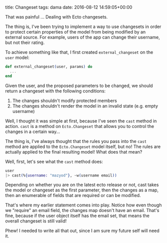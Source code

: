 title: Changeset
tags: dama
date: 2016-08-12 14:59:05+00:00

That was painful ... Dealing with Ecto changesets.

The thing is, I've been trying to implement a way to use changesets in order to protect certain properties of the model from being modified by an external source. For example, users of the app can change their username, but not their rating.

To achieve something like that, I first created `external_changeset` on the `user` model:

```elixir
def external_changeset(user, params) do
  ...
end
```

Given the user, and the proposed parameters to be changed, we should return a changeset with the following conditions:

1. The changes shouldn't modify protected members
2. The changes shouldn't render the model in an invalid state (e.g. empty username)

Well, I thought it was simple at first, because I've seen the `cast` method in action. `cast` is a method on `Ecto.Changeset` that allows you to control the changes in a certain way...

The thing is, I've always thought that the rules you pass into the `cast` method are applied to the `Ecto.Changeset` model itself, but no! The rules are actually applied to the final resulting model! What does that mean?

Well, first, let's see what the `cast` method does:

```elixir
user
|> cast(%{username: "mazyod"}, ~w(username email))
```

Depending on whether you are on the latest ecto release or not, cast takes the model or changeset as the first parameter, then the changes as a map, then an enumerable of fields that are required or can be modified.

That's where my earlier statement comes into play. Notice how even though we "require" an email field, the changes map doesn't have an email. That's fine, because if the user object itself has the email set, that means the overall changeset is still valid!

Phew! I needed to write all that out, since I am sure my future self will need it.
